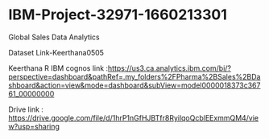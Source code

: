 # IBM-Project-32971-1660213301

Global Sales Data Analytics

Dataset Link-Keerthana0505


Keerthana R
IBM cognos link :https://us3.ca.analytics.ibm.com/bi/?perspective=dashboard&pathRef=.my_folders%2FPharma%2BSales%2BDashboard&action=view&mode=dashboard&subView=model0000018373c36761_00000000 

Drive link : https://drive.google.com/file/d/1hrP1nGfHJBTfr8RyilqoQcblEExmmQM4/view?usp=sharing
